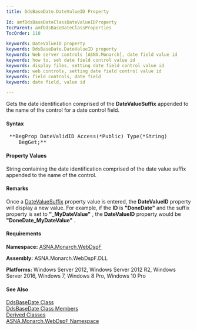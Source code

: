 ```yaml
---
title: DdsBaseDate.DateValueID Property

Id: amfDdsBaseDateClassDateValueIDProperty
TocParent: amfDdsBaseDateClassProperties
TocOrder: 110

keywords: DateValueID property
keywords: DdsBaseDate.DateValueID property
keywords: Web server controls [ASNA.Monarch], date field value id
keywords: how to, set date field control value id
keywords: display files, setting date field control value id
keywords: web controls, setting date field control value id
keywords: field controls, date field
keywords: date field, value id

---
```


Gets the date identification comprised of the **DateValueSuffix** appended to the name of the control for a date control field.

#### Syntax
<pre class="syntax"> **BegProp DateValidID Access(*Public) Type(*String)
    BegGet;** </pre>

#### Property Values
String containing the date identification comprised of the date value suffix appended to the name of the control.

#### Remarks
Once a [ DateValueSuffix](amfDdsBaseDateClassDateValueSuffixProperty.html) property value is entered, the **DateValueID** property will display a new value. For example, if the **ID** is **"DoneDate"** and the suffix property is set to **"_MyDateValue"** , the **DateValueID** property would be **"DoneDate_MyDateValue"** .

#### Requirements
**Namespace:** [ASNA.Monarch.WebDspF](amfWebDspFNamespace.html)

**Assembly:** ASNA.Monarch.WebDspF.DLL

**Platforms:** Windows Server 2012, Windows Server 2012 R2, Windows Server 2016, Windows 7, Windows 8 Pro, Windows 10 Pro

#### See Also
[DdsBaseDate Class](amfDdsBaseDateClass.html) <br /> [ DdsBaseDate Class Members](amfDdsBaseDateClassMembers.html) <br /> [ Derived Classes](amfDdsBaseDateDerivedClasses.html) <br />[ ASNA.Monarch.WebDspF Namespace](amfWebDspFNamespace.html)
